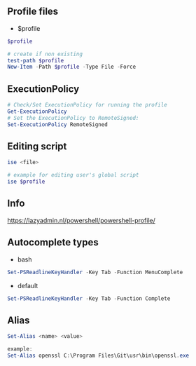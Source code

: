 
## Profile files
- $profile

```powershell
$profile

# create if non existing
test-path $profile
New-Item -Path $profile -Type File -Force
```

## ExecutionPolicy
```powershell
# Check/Set ExecutionPolicy for running the profile
Get-ExecutionPolicy
# Set the ExecutionPolicy to RemoteSigned:
Set-ExecutionPolicy RemoteSigned
```

## Editing script
```powershell
ise <file>

# example for editing user's global script
ise $profile
```

## Info
https://lazyadmin.nl/powershell/powershell-profile/


## Autocomplete types
- bash
~~~powershell
Set-PSReadlineKeyHandler -Key Tab -Function MenuComplete
~~~

- default
~~~powershell
Set-PSReadlineKeyHandler -Key Tab -Function Complete
~~~

## Alias
~~~powershell
Set-Alias <name> <value>

example:
Set-Alias openssl C:\Program Files\Git\usr\bin\openssl.exe
~~~
